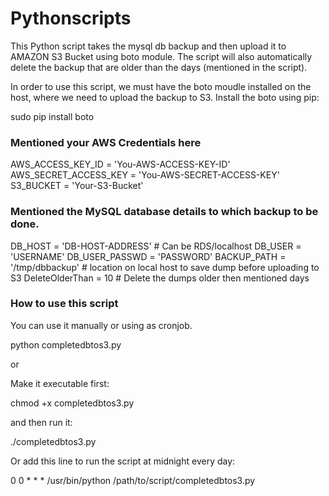 Pythonscripts
=============

This Python script takes the mysql db backup and then upload it to AMAZON S3 Bucket using boto module. The script will also automatically delete the backup that are older than the days (mentioned in the script).

In order to use this script, we must have the boto moudle installed on the host, where we need to upload the backup to S3. Install the boto using pip:

sudo pip install boto

### Mentioned your AWS Credentials here ###

AWS_ACCESS_KEY_ID = 'You-AWS-ACCESS-KEY-ID'
AWS_SECRET_ACCESS_KEY = 'You-AWS-SECRET-ACCESS-KEY'
S3_BUCKET = 'Your-S3-Bucket'


### Mentioned the MySQL database details to which backup to be done.

DB_HOST = 'DB-HOST-ADDRESS' # Can be RDS/localhost
DB_USER = 'USERNAME'
DB_USER_PASSWD = 'PASSWORD'
BACKUP_PATH = '/tmp/dbbackup' # location on local host to save dump before uploading to S3
DeleteOlderThan = 10 # Delete the dumps older then mentioned days

### How to use this script

You can use it manually or using as cronjob.

python completedbtos3.py

or

Make it executable first:

chmod +x completedbtos3.py 

and then run it:

./completedbtos3.py

Or add this line to run the script at midnight every day:

0 0 * * * /usr/bin/python /path/to/script/completedbtos3.py
